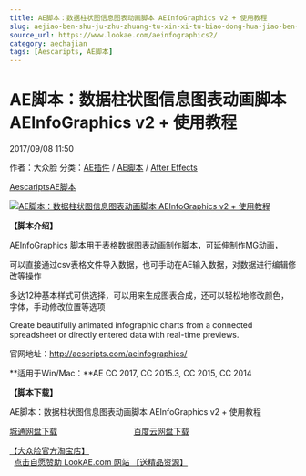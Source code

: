 ```yaml
---
title: AE脚本：数据柱状图信息图表动画脚本 AEInfoGraphics v2 + 使用教程
slug: aejiao-ben-shu-ju-zhu-zhuang-tu-xin-xi-tu-biao-dong-hua-jiao-ben-aeinfographics-v2-shi-yong-jiao-cheng
source_url: https://www.lookae.com/aeinfographics2/
category: aechajian
tags: [Aescaripts, AE脚本]
---
```

# AE脚本：数据柱状图信息图表动画脚本 AEInfoGraphics v2 + 使用教程

2017/09/08 11:50

作者：大众脸
分类：[AE插件](https://www.lookae.com/after-effects/aechajian/) / [AE脚本](https://www.lookae.com/after-effects/aescripts/) / [After Effects](https://www.lookae.com/after-effects/)

[Aescaripts](https://www.lookae.com/tag/aescaripts/)[AE脚本](https://www.lookae.com/tag/ae%e8%84%9a%e6%9c%ac/)

[![AE脚本：数据柱状图信息图表动画脚本 AEInfoGraphics v2 + 使用教程](https://www.lookae.com/wp-content/uploads/2017/09/AEInfoGraphics2.jpg "AE脚本：数据柱状图信息图表动画脚本 AEInfoGraphics v2 + 使用教程-LookAE.com")](https://www.lookae.com/wp-content/uploads/2017/09/AEInfoGraphics2.jpg)

**【脚本介绍】**

AEInfoGraphics 脚本用于表格数据图表动画制作脚本，可延伸制作MG动画，

可以直接通过csv表格文件导入数据，也可手动在AE输入数据，对数据进行编辑修改等操作

多达12种基本样式可供选择，可以用来生成图表合成，还可以轻松地修改颜色，字体，手动修改位置等选项

Create beautifully animated infographic charts from a connected spreadsheet or directly entered data with real-time previews.

官网地址：http://aescripts.com/aeinfographics/

**适用于Win/Mac：**AE CC 2017, CC 2015.3, CC 2015, CC 2014

**【脚本下载】**

AE脚本：数据柱状图信息图表动画脚本 AEInfoGraphics v2 + 使用教程

[城通网盘下载](https://www.pipipan.com/fs/680462-218882953)                                  [百度云网盘下载](https://pan.baidu.com/s/1hsMk68G)

[【大众脸官方淘宝店】](https://lookae.taobao.com/)                [点击自愿赞助 LookAE.com 网站 【送精品资源】](https://www.lookae.com/sponsor/)
